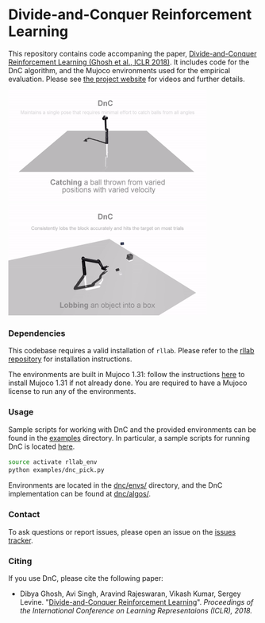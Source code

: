 # Divide-and-Conquer Reinforcement Learning

This repository contains code accompaning the paper, [Divide-and-Conquer Reinforcement Learning (Ghosh et al., ICLR 2018)](https://arxiv.org/abs/1711.09874). It includes code for the DnC algorithm, and the Mujoco environments used for the empirical evaluation. Please see [the project website](http://dibyaghosh.com/dnc/) for videos and further details.

<img src="videos/catching.gif" width="400px"/> <img src="videos/lobbing.gif" width="400px"/>

### Dependencies

This codebase requires a valid installation of `rllab`. Please refer to the [rllab repository](https://github.com/rll/rllab) for installation instructions.

The environments are built in Mujoco 1.31: follow the instructions [here](https://github.com/openai/mujoco-py/tree/0.5) to install Mujoco 1.31 if not already done. You are required to have a Mujoco license to run any of the environments.

### Usage

Sample scripts for working with DnC and the provided environments can be found in the [examples](examples/) directory. In particular, a sample scripts for running DnC is located [here](examples/dnc_pick.py).

```bash
source activate rllab_env
python examples/dnc_pick.py
```

Environments are located in the [dnc/envs/](dnc/envs/) directory, and the DnC implementation can be found at [dnc/algos/](dnc/algos).

### Contact
To ask questions or report issues, please open an issue on the [issues tracker](https://github.com/dibyaghosh/dnc/issues).

### Citing 

If you use DnC, please cite the following paper:

- Dibya Ghosh, Avi Singh, Aravind Rajeswaran, Vikash Kumar, Sergey Levine. "[Divide-and-Conquer Reinforcement Learning](https://arxiv.org/abs/1711.09874)". _Proceedings of the International Conference on Learning Representaions (ICLR), 2018._
